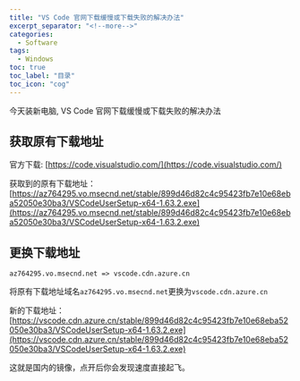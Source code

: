 ```yaml
---
title: "VS Code 官网下载缓慢或下载失败的解决办法"
excerpt_separator: "<!--more-->"
categories:
  - Software
tags:
  - Windows
toc: true
toc_label: "目录"
toc_icon: "cog"
---
```


今天装新电脑, VS Code 官网下载缓慢或下载失败的解决办法

<!--more-->

## 获取原有下载地址

官方下载: [https://code.visualstudio.com/](https://code.visualstudio.com/)

获取到的原有下载地址：[https://az764295.vo.msecnd.net/stable/899d46d82c4c95423fb7e10e68eba52050e30ba3/VSCodeUserSetup-x64-1.63.2.exe](https://az764295.vo.msecnd.net/stable/899d46d82c4c95423fb7e10e68eba52050e30ba3/VSCodeUserSetup-x64-1.63.2.exe)

## 更换下载地址

```
az764295.vo.msecnd.net => vscode.cdn.azure.cn
```

将原有下载地址域名`az764295.vo.msecnd.net`更换为`vscode.cdn.azure.cn`

新的下载地址：[https://vscode.cdn.azure.cn/stable/899d46d82c4c95423fb7e10e68eba52050e30ba3/VSCodeUserSetup-x64-1.63.2.exe](https://vscode.cdn.azure.cn/stable/899d46d82c4c95423fb7e10e68eba52050e30ba3/VSCodeUserSetup-x64-1.63.2.exe)

这就是国内的镜像，点开后你会发现速度直接起飞。
